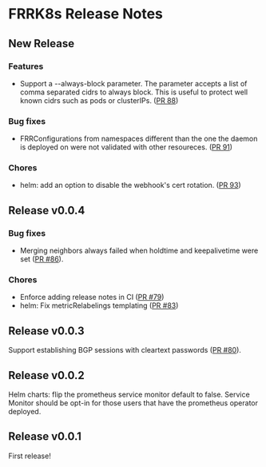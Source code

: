 # FRRK8s Release Notes

## New Release

### Features

- Support a --always-block parameter. The parameter accepts a list of comma separated cidrs to always block. This is useful to protect well known cidrs such as pods or clusterIPs. ([PR 88](https://github.com/metallb/frr-k8s/pull/88))

### Bug fixes

- FRRConfigurations from namespaces different than the one the daemon is deployed on were not validated with other resoureces. ([PR 91](https://github.com/metallb/frr-k8s/pull/91))

### Chores

- helm: add an option to disable the webhook's cert rotation. ([PR 93](https://github.com/metallb/frr-k8s/pull/93))

## Release v0.0.4

### Bug fixes

- Merging neighbors always failed when holdtime and keepalivetime were set ([PR #86](https://github.com/metallb/frr-k8s/pull/86)).

### Chores

- Enforce adding release notes in CI ([PR #79](https://github.com/metallb/frr-k8s/pull/79))
- helm: Fix metricRelabelings templating ([PR #83](https://github.com/metallb/frr-k8s/pull/83))

## Release v0.0.3

Support establishing BGP sessions with cleartext passwords ([PR #80](https://github.com/metallb/frr-k8s/pull/80)).

## Release v0.0.2

Helm charts: flip the prometheus service monitor default to false. Service Monitor should be opt-in for those users that have
the prometheus operator deployed.

## Release v0.0.1

First release!
